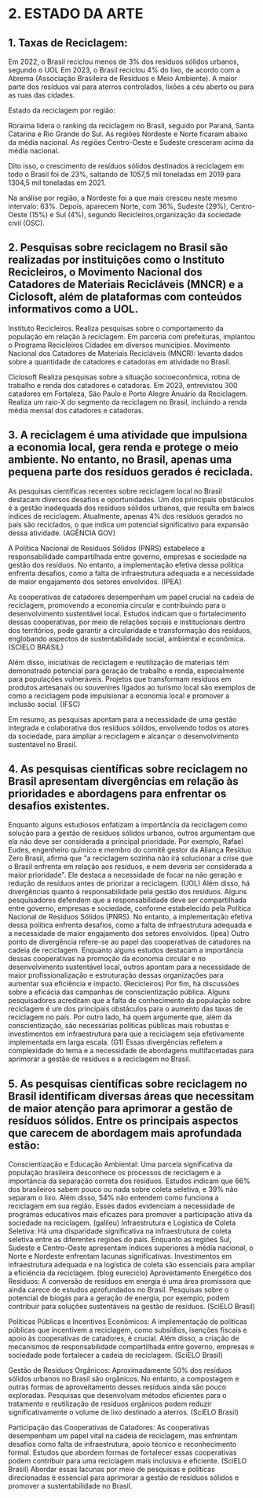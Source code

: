 # 2. ESTADO DA ARTE

## 1. Taxas de Reciclagem:

Em 2022, o Brasil reciclou menos de 3% dos resíduos sólidos urbanos, segundo o UOL 
Em 2023, o Brasil reciclou 4% do lixo, de acordo com a Abrema (Associação Brasileira de Resíduos e Meio Ambiente). 
A maior parte dos resíduos vai para aterros controlados, lixões a céu aberto ou para as ruas das cidades.

Estado da reciclagem por região:

Roraima lidera o ranking da reciclagem no Brasil, seguido por Paraná, Santa Catarina e Rio Grande do Sul. As regiões Nordeste e Norte ficaram abaixo da média nacional. As regiões Centro-Oeste e Sudeste cresceram acima da média nacional. 

Dito isso, o crescimento de resíduos sólidos destinados à reciclagem em todo o Brasil foi de 23%, saltando de 1057,5 mil toneladas em 2019 para 1304,5 mil toneladas em 2021.

Na análise por região, a Nordeste foi a que mais cresceu neste mesmo intervalo: 63%. Depois, aparecem Norte, com 36%, Sudeste (29%), Centro-Oeste (15%) e Sul (4%), segundo Recicleiros,organização da sociedade civil (OSC).

## 2. Pesquisas sobre reciclagem no Brasil são realizadas por instituições como o Instituto Recicleiros, o Movimento Nacional dos Catadores de Materiais Recicláveis (MNCR) e a Ciclosoft, além de plataformas com conteúdos informativos como a UOL.
Instituto Recicleiros.
Realiza pesquisas sobre o comportamento da população em relação à reciclagem. Em parceria com prefeituras, implantou o Programa Recicleiros Cidades em diversos municípios.
Movimento Nacional dos Catadores de Materiais Recicláveis (MNCR): levanta dados sobre a quantidade de catadores e catadoras em atividade no Brasil.

Ciclosoft 
Realiza pesquisas sobre a situação socioeconômica, rotina de trabalho e renda dos catadores e catadoras.
Em 2023, entrevistou 300 catadores em Fortaleza, São Paulo e Porto Alegre
Anuário da Reciclagem.
Realiza um raio-X do segmento da reciclagem no Brasil, incluindo a renda média mensal dos catadores e catadoras.

## 3. A reciclagem é uma atividade que impulsiona a economia local, gera renda e protege o meio ambiente. No entanto, no Brasil, apenas uma pequena parte dos resíduos gerados é reciclada. 

As pesquisas científicas recentes sobre reciclagem local no Brasil destacam diversos desafios e oportunidades. Um dos principais obstáculos é a gestão inadequada dos resíduos sólidos urbanos, que resulta em baixos índices de reciclagem. Atualmente, apenas 4% dos resíduos gerados no país são reciclados, o que indica um potencial significativo para expansão dessa atividade. (AGÊNCIA GOV)

A Política Nacional de Resíduos Sólidos (PNRS) estabelece a responsabilidade compartilhada entre governo, empresas e sociedade na gestão dos resíduos. No entanto, a implementação efetiva dessa política enfrenta desafios, como a falta de infraestrutura adequada e a necessidade de maior engajamento dos setores envolvidos. (IPEA)

As cooperativas de catadores desempenham um papel crucial na cadeia de reciclagem, promovendo a economia circular e contribuindo para o desenvolvimento sustentável local. Estudos indicam que o fortalecimento dessas cooperativas, por meio de relações sociais e institucionais dentro dos territórios, pode garantir a circularidade e transformação dos resíduos, englobando aspectos de sustentabilidade social, ambiental e econômica. (SCIELO BRASIL)

Além disso, iniciativas de reciclagem e reutilização de materiais têm demonstrado potencial para geração de trabalho e renda, especialmente para populações vulneráveis. Projetos que transformam resíduos em produtos artesanais ou souvenires ligados ao turismo local são exemplos de como a reciclagem pode impulsionar a economia local e promover a inclusão social. (IFSC)

Em resumo, as pesquisas apontam para a necessidade de uma gestão integrada e colaborativa dos resíduos sólidos, envolvendo todos os atores da sociedade, para ampliar a reciclagem e alcançar o desenvolvimento sustentável no Brasil.

## 4. As pesquisas científicas sobre reciclagem no Brasil apresentam divergências em relação às prioridades e abordagens para enfrentar os desafios existentes. 

Enquanto alguns estudiosos enfatizam a importância da reciclagem como solução para a gestão de resíduos sólidos urbanos, outros argumentam que ela não deve ser considerada a principal prioridade. Por exemplo, Rafael Eudes, engenheiro químico e membro do comitê gestor da Aliança Resíduo Zero Brasil, afirma que "a reciclagem sozinha não irá solucionar a crise que o Brasil enfrenta em relação aos resíduos, e nem deveria ser considerada a maior prioridade". Ele destaca a necessidade de focar na não geração e redução de resíduos antes de priorizar a reciclagem. (UOL)
Além disso, há divergências quanto à responsabilidade pela gestão dos resíduos. Alguns pesquisadores defendem que a responsabilidade deve ser compartilhada entre governo, empresas e sociedade, conforme estabelecido pela Política Nacional de Resíduos Sólidos (PNRS). No entanto, a implementação efetiva dessa política enfrenta desafios, como a falta de infraestrutura adequada e a necessidade de maior engajamento dos setores envolvidos.  (Ipea)
Outro ponto de divergência refere-se ao papel das cooperativas de catadores na cadeia de reciclagem. Enquanto alguns estudos destacam a importância dessas cooperativas na promoção da economia circular e no desenvolvimento sustentável local, outros apontam para a necessidade de maior profissionalização e estruturação dessas organizações para aumentar sua eficiência e impacto. (Recicleiros)
Por fim, há discussões sobre a eficácia das campanhas de conscientização pública. Alguns pesquisadores acreditam que a falta de conhecimento da população sobre reciclagem é um dos principais obstáculos para o aumento das taxas de reciclagem no país. Por outro lado, há quem argumente que, além da conscientização, são necessárias políticas públicas mais robustas e investimentos em infraestrutura para que a reciclagem seja efetivamente implementada em larga escala. (G1)
Essas divergências refletem a complexidade do tema e a necessidade de abordagens multifacetadas para aprimorar a gestão de resíduos e a reciclagem no Brasil.

## 5. As pesquisas científicas sobre reciclagem no Brasil identificam diversas áreas que necessitam de maior atenção para aprimorar a gestão de resíduos sólidos. Entre os principais aspectos que carecem de abordagem mais aprofundada estão:

Conscientização e Educação Ambiental: Uma parcela significativa da população brasileira desconhece os processos de reciclagem e a importância da separação correta dos resíduos. Estudos indicam que 66% dos brasileiros sabem pouco ou nada sobre coleta seletiva, e 39% não separam o lixo. Além disso, 54% não entendem como funciona a reciclagem em sua região. Esses dados evidenciam a necessidade de programas educativos mais eficazes para promover a participação ativa da sociedade na reciclagem. (galileu)
Infraestrutura e Logística de Coleta Seletiva: Há uma disparidade significativa na infraestrutura de coleta seletiva entre as diferentes regiões do país. Enquanto as regiões Sul, Sudeste e Centro-Oeste apresentam índices superiores à média nacional, o Norte e Nordeste enfrentam lacunas significativas. Investimentos em infraestrutura adequada e na logística de coleta são essenciais para ampliar a eficiência da reciclagem. (blog eureciclo)
Aproveitamento Energético dos Resíduos: A conversão de resíduos em energia é uma área promissora que ainda carece de estudos aprofundados no Brasil. Pesquisas sobre o potencial de biogás para a geração de energia, por exemplo, podem contribuir para soluções sustentáveis na gestão de resíduos. (SciELO Brasil)

Políticas Públicas e Incentivos Econômicos: A implementação de políticas públicas que incentivem a reciclagem, como subsídios, isenções fiscais e apoio às cooperativas de catadores, é crucial. Além disso, a criação de mecanismos de responsabilidade compartilhada entre governo, empresas e sociedade pode fortalecer a cadeia de reciclagem.  (SciELO Brasil)

Gestão de Resíduos Orgânicos: Aproximadamente 50% dos resíduos sólidos urbanos no Brasil são orgânicos. No entanto, a compostagem e outras formas de aproveitamento desses resíduos ainda são pouco exploradas. Pesquisas que desenvolvam métodos eficientes para o tratamento e reutilização de resíduos orgânicos podem reduzir significativamente o volume de lixo destinado a aterros. (SciELO Brasil)

Participação das Cooperativas de Catadores: As cooperativas desempenham um papel vital na cadeia de reciclagem, mas enfrentam desafios como falta de infraestrutura, apoio técnico e reconhecimento formal. Estudos que abordem formas de fortalecer essas cooperativas podem contribuir para uma reciclagem mais inclusiva e eficiente. (SciELO Brasil)
Abordar essas lacunas por meio de pesquisas e políticas direcionadas é essencial para aprimorar a gestão de resíduos sólidos e promover a sustentabilidade no Brasil.
